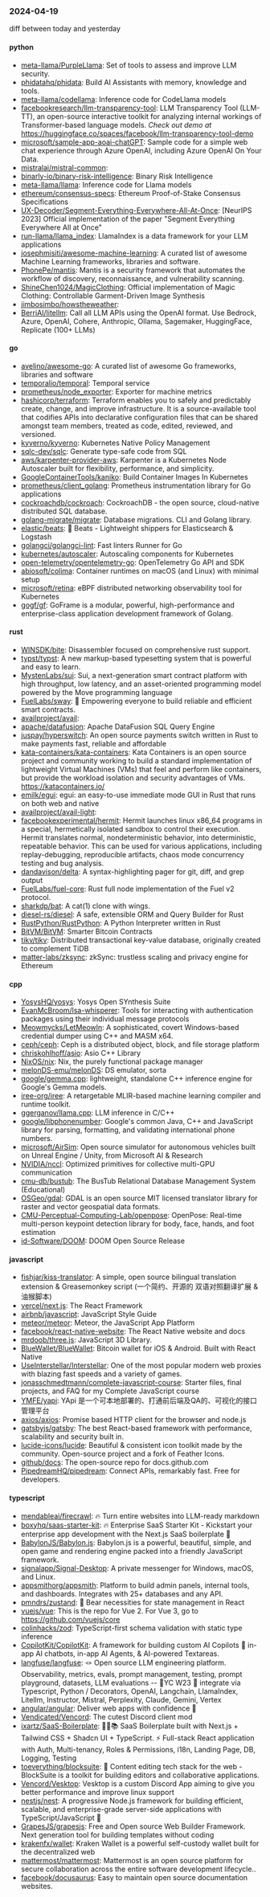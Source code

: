 ### 2024-04-19
diff between today and yesterday

#### python
* [meta-llama/PurpleLlama](https://github.com/meta-llama/PurpleLlama): Set of tools to assess and improve LLM security.
* [phidatahq/phidata](https://github.com/phidatahq/phidata): Build AI Assistants with memory, knowledge and tools.
* [meta-llama/codellama](https://github.com/meta-llama/codellama): Inference code for CodeLlama models
* [facebookresearch/llm-transparency-tool](https://github.com/facebookresearch/llm-transparency-tool): LLM Transparency Tool (LLM-TT), an open-source interactive toolkit for analyzing internal workings of Transformer-based language models. *Check out demo at* https://huggingface.co/spaces/facebook/llm-transparency-tool-demo
* [microsoft/sample-app-aoai-chatGPT](https://github.com/microsoft/sample-app-aoai-chatGPT): Sample code for a simple web chat experience through Azure OpenAI, including Azure OpenAI On Your Data.
* [mistralai/mistral-common](https://github.com/mistralai/mistral-common): 
* [binarly-io/binary-risk-intelligence](https://github.com/binarly-io/binary-risk-intelligence): Binary Risk Intelligence
* [meta-llama/llama](https://github.com/meta-llama/llama): Inference code for Llama models
* [ethereum/consensus-specs](https://github.com/ethereum/consensus-specs): Ethereum Proof-of-Stake Consensus Specifications
* [UX-Decoder/Segment-Everything-Everywhere-All-At-Once](https://github.com/UX-Decoder/Segment-Everything-Everywhere-All-At-Once): [NeurIPS 2023] Official implementation of the paper "Segment Everything Everywhere All at Once"
* [run-llama/llama_index](https://github.com/run-llama/llama_index): LlamaIndex is a data framework for your LLM applications
* [josephmisiti/awesome-machine-learning](https://github.com/josephmisiti/awesome-machine-learning): A curated list of awesome Machine Learning frameworks, libraries and software.
* [PhonePe/mantis](https://github.com/PhonePe/mantis): Mantis is a security framework that automates the workflow of discovery, reconnaissance, and vulnerability scanning.
* [ShineChen1024/MagicClothing](https://github.com/ShineChen1024/MagicClothing): Official implementation of Magic Clothing: Controllable Garment-Driven Image Synthesis
* [jimbosimbo/howstheweather](https://github.com/jimbosimbo/howstheweather): 
* [BerriAI/litellm](https://github.com/BerriAI/litellm): Call all LLM APIs using the OpenAI format. Use Bedrock, Azure, OpenAI, Cohere, Anthropic, Ollama, Sagemaker, HuggingFace, Replicate (100+ LLMs)

#### go
* [avelino/awesome-go](https://github.com/avelino/awesome-go): A curated list of awesome Go frameworks, libraries and software
* [temporalio/temporal](https://github.com/temporalio/temporal): Temporal service
* [prometheus/node_exporter](https://github.com/prometheus/node_exporter): Exporter for machine metrics
* [hashicorp/terraform](https://github.com/hashicorp/terraform): Terraform enables you to safely and predictably create, change, and improve infrastructure. It is a source-available tool that codifies APIs into declarative configuration files that can be shared amongst team members, treated as code, edited, reviewed, and versioned.
* [kyverno/kyverno](https://github.com/kyverno/kyverno): Kubernetes Native Policy Management
* [sqlc-dev/sqlc](https://github.com/sqlc-dev/sqlc): Generate type-safe code from SQL
* [aws/karpenter-provider-aws](https://github.com/aws/karpenter-provider-aws): Karpenter is a Kubernetes Node Autoscaler built for flexibility, performance, and simplicity.
* [GoogleContainerTools/kaniko](https://github.com/GoogleContainerTools/kaniko): Build Container Images In Kubernetes
* [prometheus/client_golang](https://github.com/prometheus/client_golang): Prometheus instrumentation library for Go applications
* [cockroachdb/cockroach](https://github.com/cockroachdb/cockroach): CockroachDB - the open source, cloud-native distributed SQL database.
* [golang-migrate/migrate](https://github.com/golang-migrate/migrate): Database migrations. CLI and Golang library.
* [elastic/beats](https://github.com/elastic/beats): 🐠 Beats - Lightweight shippers for Elasticsearch & Logstash
* [golangci/golangci-lint](https://github.com/golangci/golangci-lint): Fast linters Runner for Go
* [kubernetes/autoscaler](https://github.com/kubernetes/autoscaler): Autoscaling components for Kubernetes
* [open-telemetry/opentelemetry-go](https://github.com/open-telemetry/opentelemetry-go): OpenTelemetry Go API and SDK
* [abiosoft/colima](https://github.com/abiosoft/colima): Container runtimes on macOS (and Linux) with minimal setup
* [microsoft/retina](https://github.com/microsoft/retina): eBPF distributed networking observability tool for Kubernetes
* [gogf/gf](https://github.com/gogf/gf): GoFrame is a modular, powerful, high-performance and enterprise-class application development framework of Golang.

#### rust
* [WINSDK/bite](https://github.com/WINSDK/bite): Disassembler focused on comprehensive rust support.
* [typst/typst](https://github.com/typst/typst): A new markup-based typesetting system that is powerful and easy to learn.
* [MystenLabs/sui](https://github.com/MystenLabs/sui): Sui, a next-generation smart contract platform with high throughput, low latency, and an asset-oriented programming model powered by the Move programming language
* [FuelLabs/sway](https://github.com/FuelLabs/sway): 🌴 Empowering everyone to build reliable and efficient smart contracts.
* [availproject/avail](https://github.com/availproject/avail): 
* [apache/datafusion](https://github.com/apache/datafusion): Apache DataFusion SQL Query Engine
* [juspay/hyperswitch](https://github.com/juspay/hyperswitch): An open source payments switch written in Rust to make payments fast, reliable and affordable
* [kata-containers/kata-containers](https://github.com/kata-containers/kata-containers): Kata Containers is an open source project and community working to build a standard implementation of lightweight Virtual Machines (VMs) that feel and perform like containers, but provide the workload isolation and security advantages of VMs. https://katacontainers.io/
* [emilk/egui](https://github.com/emilk/egui): egui: an easy-to-use immediate mode GUI in Rust that runs on both web and native
* [availproject/avail-light](https://github.com/availproject/avail-light): 
* [facebookexperimental/hermit](https://github.com/facebookexperimental/hermit): Hermit launches linux x86_64 programs in a special, hermetically isolated sandbox to control their execution. Hermit translates normal, nondeterministic behavior, into deterministic, repeatable behavior. This can be used for various applications, including replay-debugging, reproducible artifacts, chaos mode concurrency testing and bug analysis.
* [dandavison/delta](https://github.com/dandavison/delta): A syntax-highlighting pager for git, diff, and grep output
* [FuelLabs/fuel-core](https://github.com/FuelLabs/fuel-core): Rust full node implementation of the Fuel v2 protocol.
* [sharkdp/bat](https://github.com/sharkdp/bat): A cat(1) clone with wings.
* [diesel-rs/diesel](https://github.com/diesel-rs/diesel): A safe, extensible ORM and Query Builder for Rust
* [RustPython/RustPython](https://github.com/RustPython/RustPython): A Python Interpreter written in Rust
* [BitVM/BitVM](https://github.com/BitVM/BitVM): Smarter Bitcoin Contracts
* [tikv/tikv](https://github.com/tikv/tikv): Distributed transactional key-value database, originally created to complement TiDB
* [matter-labs/zksync](https://github.com/matter-labs/zksync): zkSync: trustless scaling and privacy engine for Ethereum

#### cpp
* [YosysHQ/yosys](https://github.com/YosysHQ/yosys): Yosys Open SYnthesis Suite
* [EvanMcBroom/lsa-whisperer](https://github.com/EvanMcBroom/lsa-whisperer): Tools for interacting with authentication packages using their individual message protocols
* [Meowmycks/LetMeowIn](https://github.com/Meowmycks/LetMeowIn): A sophisticated, covert Windows-based credential dumper using C++ and MASM x64.
* [ceph/ceph](https://github.com/ceph/ceph): Ceph is a distributed object, block, and file storage platform
* [chriskohlhoff/asio](https://github.com/chriskohlhoff/asio): Asio C++ Library
* [NixOS/nix](https://github.com/NixOS/nix): Nix, the purely functional package manager
* [melonDS-emu/melonDS](https://github.com/melonDS-emu/melonDS): DS emulator, sorta
* [google/gemma.cpp](https://github.com/google/gemma.cpp): lightweight, standalone C++ inference engine for Google's Gemma models.
* [iree-org/iree](https://github.com/iree-org/iree): A retargetable MLIR-based machine learning compiler and runtime toolkit.
* [ggerganov/llama.cpp](https://github.com/ggerganov/llama.cpp): LLM inference in C/C++
* [google/libphonenumber](https://github.com/google/libphonenumber): Google's common Java, C++ and JavaScript library for parsing, formatting, and validating international phone numbers.
* [microsoft/AirSim](https://github.com/microsoft/AirSim): Open source simulator for autonomous vehicles built on Unreal Engine / Unity, from Microsoft AI & Research
* [NVIDIA/nccl](https://github.com/NVIDIA/nccl): Optimized primitives for collective multi-GPU communication
* [cmu-db/bustub](https://github.com/cmu-db/bustub): The BusTub Relational Database Management System (Educational)
* [OSGeo/gdal](https://github.com/OSGeo/gdal): GDAL is an open source MIT licensed translator library for raster and vector geospatial data formats.
* [CMU-Perceptual-Computing-Lab/openpose](https://github.com/CMU-Perceptual-Computing-Lab/openpose): OpenPose: Real-time multi-person keypoint detection library for body, face, hands, and foot estimation
* [id-Software/DOOM](https://github.com/id-Software/DOOM): DOOM Open Source Release

#### javascript
* [fishjar/kiss-translator](https://github.com/fishjar/kiss-translator): A simple, open source bilingual translation extension & Greasemonkey script (一个简约、开源的 双语对照翻译扩展 & 油猴脚本)
* [vercel/next.js](https://github.com/vercel/next.js): The React Framework
* [airbnb/javascript](https://github.com/airbnb/javascript): JavaScript Style Guide
* [meteor/meteor](https://github.com/meteor/meteor): Meteor, the JavaScript App Platform
* [facebook/react-native-website](https://github.com/facebook/react-native-website): The React Native website and docs
* [mrdoob/three.js](https://github.com/mrdoob/three.js): JavaScript 3D Library.
* [BlueWallet/BlueWallet](https://github.com/BlueWallet/BlueWallet): Bitcoin wallet for iOS & Android. Built with React Native
* [UseInterstellar/Interstellar](https://github.com/UseInterstellar/Interstellar): One of the most popular modern web proxies with blazing fast speeds and a variety of games.
* [jonasschmedtmann/complete-javascript-course](https://github.com/jonasschmedtmann/complete-javascript-course): Starter files, final projects, and FAQ for my Complete JavaScript course
* [YMFE/yapi](https://github.com/YMFE/yapi): YApi 是一个可本地部署的、打通前后端及QA的、可视化的接口管理平台
* [axios/axios](https://github.com/axios/axios): Promise based HTTP client for the browser and node.js
* [gatsbyjs/gatsby](https://github.com/gatsbyjs/gatsby): The best React-based framework with performance, scalability and security built in.
* [lucide-icons/lucide](https://github.com/lucide-icons/lucide): Beautiful & consistent icon toolkit made by the community. Open-source project and a fork of Feather Icons.
* [github/docs](https://github.com/github/docs): The open-source repo for docs.github.com
* [PipedreamHQ/pipedream](https://github.com/PipedreamHQ/pipedream): Connect APIs, remarkably fast. Free for developers.

#### typescript
* [mendableai/firecrawl](https://github.com/mendableai/firecrawl): 🔥 Turn entire websites into LLM-ready markdown
* [boxyhq/saas-starter-kit](https://github.com/boxyhq/saas-starter-kit): 🔥 Enterprise SaaS Starter Kit - Kickstart your enterprise app development with the Next.js SaaS boilerplate 🚀
* [BabylonJS/Babylon.js](https://github.com/BabylonJS/Babylon.js): Babylon.js is a powerful, beautiful, simple, and open game and rendering engine packed into a friendly JavaScript framework.
* [signalapp/Signal-Desktop](https://github.com/signalapp/Signal-Desktop): A private messenger for Windows, macOS, and Linux.
* [appsmithorg/appsmith](https://github.com/appsmithorg/appsmith): Platform to build admin panels, internal tools, and dashboards. Integrates with 25+ databases and any API.
* [pmndrs/zustand](https://github.com/pmndrs/zustand): 🐻 Bear necessities for state management in React
* [vuejs/vue](https://github.com/vuejs/vue): This is the repo for Vue 2. For Vue 3, go to https://github.com/vuejs/core
* [colinhacks/zod](https://github.com/colinhacks/zod): TypeScript-first schema validation with static type inference
* [CopilotKit/CopilotKit](https://github.com/CopilotKit/CopilotKit): A framework for building custom AI Copilots 🤖 in-app AI chatbots, in-app AI Agents, & AI-powered Textareas.
* [langfuse/langfuse](https://github.com/langfuse/langfuse): 🪢 Open source LLM engineering platform. Observability, metrics, evals, prompt management, testing, prompt playground, datasets, LLM evaluations -- 🍊YC W23 🤖 integrate via Typescript, Python / Decorators, OpenAI, Langchain, LlamaIndex, Litellm, Instructor, Mistral, Perplexity, Claude, Gemini, Vertex
* [angular/angular](https://github.com/angular/angular): Deliver web apps with confidence 🚀
* [Vendicated/Vencord](https://github.com/Vendicated/Vencord): The cutest Discord client mod
* [ixartz/SaaS-Boilerplate](https://github.com/ixartz/SaaS-Boilerplate): 🚀🎉📚 SaaS Boilerplate built with Next.js + Tailwind CSS + Shadcn UI + TypeScript. ⚡️ Full-stack React application with Auth, Multi-tenancy, Roles & Permissions, i18n, Landing Page, DB, Logging, Testing
* [toeverything/blocksuite](https://github.com/toeverything/blocksuite): 🧩 Content editing tech stack for the web - BlockSuite is a toolkit for building editors and collaborative applications.
* [Vencord/Vesktop](https://github.com/Vencord/Vesktop): Vesktop is a custom Discord App aiming to give you better performance and improve linux support
* [nestjs/nest](https://github.com/nestjs/nest): A progressive Node.js framework for building efficient, scalable, and enterprise-grade server-side applications with TypeScript/JavaScript 🚀
* [GrapesJS/grapesjs](https://github.com/GrapesJS/grapesjs): Free and Open source Web Builder Framework. Next generation tool for building templates without coding
* [krakenfx/wallet](https://github.com/krakenfx/wallet): Kraken Wallet is a powerful self-custody wallet built for the decentralized web
* [mattermost/mattermost](https://github.com/mattermost/mattermost): Mattermost is an open source platform for secure collaboration across the entire software development lifecycle..
* [facebook/docusaurus](https://github.com/facebook/docusaurus): Easy to maintain open source documentation websites.
